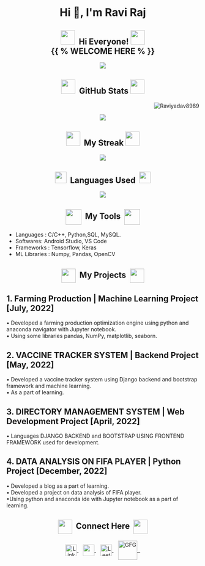 <!--### Hi there 👋


*Raviyadav8989/Raviyadav8989* is a ✨ special ✨ repository because its README.md (this file) appears on your GitHub profile.



Here are some ideas to get you started:

- 🔭 I’m currently working on ...
- 🌱 I’m currently learning ...
- 👯 I’m looking to collaborate on ...
- 🤔 I’m looking for help with ...
- 💬 Ask me about ...
- 📫 How to reach me: ...
- 😄 Pronouns: ...
- ⚡ Fun fact: ...
-->
<h1 align="center">Hi 👋, I'm Ravi Raj</h1>
<!-- HELLO SECTION -->

## <div align="center"><img height="37px" width="37px" src="https://user-images.githubusercontent.com/91816645/173222652-e7e713b4-79c0-4fce-ba5f-64808310117b.gif">&nbsp;&nbsp;Hi Everyone!&nbsp;<img height="37px" width="37px" src="https://user-images.githubusercontent.com/91816645/173222652-e7e713b4-79c0-4fce-ba5f-64808310117b.gif"><br>{{ % WELCOME HERE % }}
</div>
<!-- CODING GIF -->
<div align="center">
<!-- <img src="https://user-images.githubusercontent.com/92107937/195644000-0d6c9b13-13a5-4835-90f6-3a95379f4d39.jpg"> -->
<img src="https://avatars.githubusercontent.com/u/97055457?v=4">
</div>


<!-- ABOUT SECTION -->
<!--
## <div align="center"><img height="37px" width="37px" src="https://user-images.githubusercontent.com/91816645/173225001-c98043c5-e6a2-4f6a-bc33-a6f9d0d27935.gif">&nbsp;&nbsp;About Me&nbsp;<img height="37px" width="37px" src="https://user-images.githubusercontent.com/91816645/173225001-c98043c5-e6a2-4f6a-bc33-a6f9d0d27935.gif">
</div>
-->
<!-- ABOUT INFO -->
<!--
<ul>
  <li>💁 I'm currently working on my Web development and Problem Solving Skills(DSA).</li>
  
  <li>💗 I love to code and I can spend hours without getting distracted.</li>
  <li>⚡ I really like to try new tecnology and try to work in that.</li>
  <li>🥲 I love doing CP but only until I am able to solve, ones I get stuck on a problem it takes me days to figure out how that will work.</li>
</ul>
-->

<!-- GITHUB STATS SECTION -->
## <div align="center"><img height="37px" width="37px" src="https://user-images.githubusercontent.com/91816645/173223735-d842e8b5-6940-4e8a-bcd4-515951465e62.gif">&nbsp;&nbsp;GitHub Stats&nbsp;<img height="37px" width="37px" src="https://user-images.githubusercontent.com/91816645/173223735-d842e8b5-6940-4e8a-bcd4-515951465e62.gif">
</div>
<p align="RIGHT"> <img src="https://komarev.com/ghpvc/?username=Raviyadav8989&label=Profile%20Views&color=0e75b6&style=flat" alt="Raviyadav8989" /> </p>
<!-- GITHUB STATS GIF -->
<div align="center">
  <img src="https://github-readme-stats.vercel.app/api?username=Raviyadav8989&show_icons=true&theme=merko">
</div>


<!-- STREAK SECTION -->
## <div align="center"><img height="37px" width="37px" src="https://user-images.githubusercontent.com/91816645/173223907-14b30c3f-f179-48d5-b09f-14053c2521b2.gif">&nbsp;&nbsp;My Streak&nbsp;<img height="37px" width="37px" src="https://user-images.githubusercontent.com/91816645/173223907-14b30c3f-f179-48d5-b09f-14053c2521b2.gif">
</div>
<!-- GITHUB STREAK GIF -->
<div align="center">
  <img src="http://github-readme-streak-stats.herokuapp.com?user=Raviyadav8989&theme=merko">
</div>


<!-- GITHUB LANGUAGES USED SECTION -->
## <div align="center"><img height="30px" width="30px" src="https://user-images.githubusercontent.com/91816645/173224399-7a5ba8d2-fa6d-46c0-945b-c485dc497f9f.gif">&nbsp;&nbsp;Languages Used&nbsp;&nbsp;<img height="30px" width="30px" src="https://user-images.githubusercontent.com/91816645/173224399-7a5ba8d2-fa6d-46c0-945b-c485dc497f9f.gif">
</div>
<!-- LANGUAGES USED GIF -->
<div align="center">
  <img src="https://github-readme-stats.vercel.app/api/top-langs/?username=Raviyadav8989&theme=merko">
</div>


<!-- MY TOOLS SECTION -->
## <div align="center"><img height="41px" width="41px" src="https://user-images.githubusercontent.com/91816645/173222875-af56e6e0-0a0f-4edb-bd92-71063ac44756.gif" align="center">&nbsp;&nbsp;My Tools&nbsp;&nbsp;<img height="41px" width="41px" src="https://user-images.githubusercontent.com/91816645/173222875-af56e6e0-0a0f-4edb-bd92-71063ac44756.gif" align="center">
</div>
<!-- MY TOOLS LIST -->
<ul>
  <li>Languages : C/C++, Python,SQL, MySQL.</li>
  <li>Softwares: Android Studio,  VS Code</li>
  <li>Frameworks : Tensorflow, Keras</li>
  <li>ML Libraries : Numpy, Pandas, OpenCV</li>
</ul>


<!-- MY PROJECT SECTION -->
## <div align="center"><img height="37px" width="37px" src="https://user-images.githubusercontent.com/91816645/173224552-1431c82c-250d-43f1-a3f7-0eb0fe115f7d.gif" align="center">&nbsp;&nbsp;My Projects&nbsp;&nbsp;<img height="37px" width="37px" src="https://user-images.githubusercontent.com/91816645/173224552-1431c82c-250d-43f1-a3f7-0eb0fe115f7d.gif" align="center">
</div>
<!-- MY PROJECTS LIST -->

<!--   <li>Real Object Measurement using Python.</li>
  <li>Made a machine learning model used for detecting sign-language alphabets and can also detect some common words used in sign language.</li>
  <li>Tiffin service using Web D.</li>
</ul> -->
## 1. Farming Production | Machine Learning Project [July, 2022]
• Developed a farming production optimization engine using python and anaconda navigator with Jupyter notebook.<br>
• Using some libraries pandas, NumPy, matplotlib, seaborn.<br>

## 2. VACCINE TRACKER SYSTEM | Backend Project [May, 2022]
• Developed a vaccine tracker system using Django backend and bootstrap framework and machine learning.<br>
 • As a part of learning.<br>
 
## 3. DIRECTORY MANAGEMENT SYSTEM | Web Development Project [April, 2022]
• Languages DJANGO BACKEND and BOOTSTRAP USING FRONTEND FRAMEWORK used for development.<br>

## 4. DATA ANALYSIS ON FIFA PLAYER | Python Project [December, 2022]
• Developed a blog as a part of learning.<br>
• Developed a project on data analysis of FIFA player.<br>
•Using python and anaconda ide with Jupyter notebook as a part of learning.<br>



<!-- CONNECT ME SECTION -->
## <div align="center"><img height="37px" width="37px" src="https://user-images.githubusercontent.com/91816645/173221621-38c0a8d9-c362-430f-9813-714eca6836b7.gif" align="center">&nbsp;&nbsp;Connect Here&nbsp;&nbsp;<img height="37px" width="37px" src="https://user-images.githubusercontent.com/91816645/173221621-38c0a8d9-c362-430f-9813-714eca6836b7.gif" align="center">
</div>
<!-- LINKEDIN SECTION -->
<div align="center">
  <!-- LINKEDIN SVG -->
  <a href="https://www.linkedin.com/in/ravi-raj-yadav-32658a213" target="_blank">
    <img src="https://raw.githubusercontent.com/rahuldkjain/github-profile-readme-generator/master/src/images/icons/Social/linked-in-alt.svg" alt="LinkedIn" width="30px" align="center" />
  </a>&nbsp;&nbsp;
  <!-- EMAIL SECTION -->
  <a href="mailto:ry312832@gmail.com" target="_blank">
    <!-- EMAIL SVG -->
    <img width="30px" src="https://user-images.githubusercontent.com/91816645/173191980-4141ba6a-aef8-487b-8f02-adae39601e20.svg" align="center">
  </a>&nbsp;&nbsp;
  <!-- INSTAGRAM SECTION -->
<!--   <a href="https://instagram.com/ashhar_rahman/" target="_blank"> -->
<!--     INSTAGRAM SVG -->
<!--     <img  src="https://raw.githubusercontent.com/rahuldkjain/github-profile-readme-generator/master/src/images/icons/Social/instagram.svg" alt="Instagram" width="30px" align="center"/> -->
<!--   </a>&nbsp;&nbsp; -->
 
  <a href="https://leetcode.com/RAVI_786_YADAV/" target="_blank">
    <!-- LEETCODE SVG -->
    <img  src="https://leetcode.com/static/images/LeetCode_logo_rvs.png" alt="Leetcode" width="30px" align="center"/>
    </a>&nbsp;&nbsp;
    <a href="https://auth.geeksforgeeks.org/user/ry312832" target="_blank">
    <!-- CODE CHEF SVG -->
    <img  src="https://media.geeksforgeeks.org/gfg-gg-logo.svg" alt="GFG" width="50px" align="center"/>
  </a><br>
</div>
